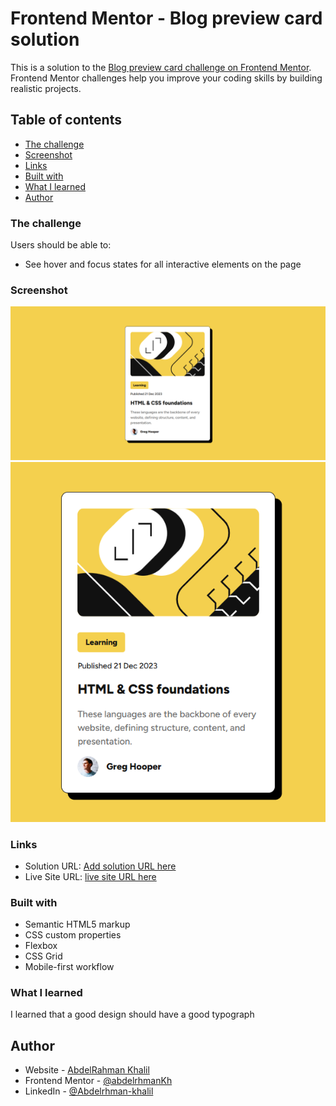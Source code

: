 # Frontend Mentor - Blog preview card solution

This is a solution to the [Blog preview card challenge on Frontend Mentor](https://www.frontendmentor.io/challenges/blog-preview-card-ckPaj01IcS). Frontend Mentor challenges help you improve your coding skills by building realistic projects.

## Table of contents

- [The challenge](#the-challenge)
- [Screenshot](#screenshot)
- [Links](#links)
- [Built with](#built-with)
- [What I learned](#what-i-learned)
- [Author](#author)

### The challenge

Users should be able to:

- See hover and focus states for all interactive elements on the page

### Screenshot

![](./design/Screenshot%202024-08-25%20041108.png)
![](./design/Screenshot%202024-08-25%20041136.png)

### Links

- Solution URL: [Add solution URL here](https://www.frontendmentor.io/solutions/blog-preview-card-main-6QtdxxBA_o)
- Live Site URL: [live site URL here](https://abdelrhmankh.github.io/blog-preview-card-main/)

### Built with

- Semantic HTML5 markup
- CSS custom properties
- Flexbox
- CSS Grid
- Mobile-first workflow

### What I learned

I learned that a good design should have a good typograph

## Author

- Website - [AbdelRahman Khalil](https://abdelrhmankh.github.io/abdelrhmankhalil/)
- Frontend Mentor - [@abdelrhmanKh](https://www.frontendmentor.io/profile/abdelrhmanKh)
- LinkedIn - [@Abdelrhman-khalil](https://www.linkedin.com/in/abdelrhman-khalil-ali-9716a0188/)
